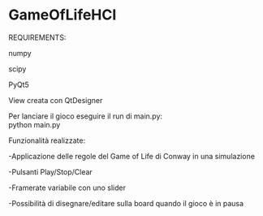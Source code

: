 # GameOfLifeHCI

REQUIREMENTS:

numpy

scipy

PyQt5


View creata con QtDesigner

Per lanciare il gioco eseguire il run di main.py:  
python main.py

Funzionalità realizzate:

-Applicazione delle regole del Game of Life di Conway in una simulazione

-Pulsanti Play/Stop/Clear

-Framerate variabile con uno slider

-Possibilità di disegnare/editare sulla board quando il gioco è in pausa 


